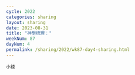 ```yaml
---
cycle: 2022
categories: sharing
layout: sharing
date: 2023-08-31
title: "神學梳理："
weekNum: 87
dayNum: 4
permalink: /sharing/2022/wk87-day4-sharing.html
---
```


[](https://eccseattle.github.io/media/sharing/2022/wk087/2023-08-31-bin.m4a)

`小錢`

